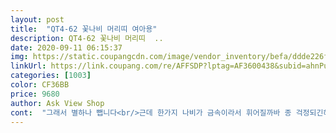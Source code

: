 ```yaml
---
layout: post 
title:  "QT4-62 꽃나비 머리띠 여아용" 
description: QT4-62 꽃나비 머리띠  ..
date: 2020-09-11 06:15:37 
img: https://static.coupangcdn.com/image/vendor_inventory/befa/ddde226f37eed3d015d95f362490b5f330bdc6b4405c0f0e4ff2c187171f.jpg 
linkUrl: https://link.coupang.com/re/AFFSDP?lptag=AF3600438&subid=ahnPublicAsk&pageKey=128014522&itemId=377084472&vendorItemId=71319937642&traceid=V0-113-f62bd0e64f508d1f 
categories: [1003] 
color: CF36BB 
price: 9680 
author: Ask View Shop 
cont:  "그래서 별하나 뺍니다<br/>근데 한가지 나비가 금속이라서 휘어질까바 종 걱정되긴해요<br/>너무 예뻐요ᆢ평소에 하고다녀도 될꺼같아요<br/>넘 예쁩니다 딸아이가 착용하고 다니기 넘 좋아합니다<br/>예뻐요 완전예쁜데! 메인쪽 말구 반대쪽 나비위의 꽃이 둘다 떨어졌어요<br/>자매가 같이 하려구 2개 구매했어요 오자마자 예쁘다고 하고 신났습니다<br/>" 
---
```

